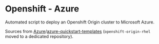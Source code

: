 # Openshift - Azure

Automated script to deploy an Openshift Origin cluster to Microsoft Azure.

Sources from [Azure](https://github.com/Azure)/[azure-quickstart-templates](https://github.com/Azure/azure-quickstart-templates) (`openshift-origin-rhel` moved to a dedicated repository).
